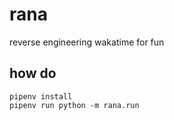 rana
====

reverse engineering wakatime for fun

## how do

```
pipenv install
pipenv run python -m rana.run
```
